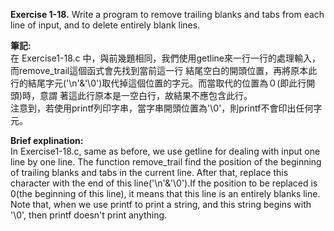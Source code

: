 **Exercise 1-18.** Write a program to remove trailing blanks and tabs from each line of input, 
and to delete entirely blank lines.

**筆記:**\
在 Exercise1-18.c 中，與前幾題相同，我們使用getline來一行一行的處理輸入，而remove\_trail這個函式會先找到當前這一行
結尾空白的開頭位置，再將原本此行的結尾字元('\n'&'\0')取代掉這個位置的字元。而當取代的位置為０(即此行開頭)時，意謂
著這此行原本是一空白行，故結果不應包含此行。\
注意到，若使用printf列印字串，當字串開頭位置為'\0'，則printf不會印出任何字元。

**Brief explination:**\
In Exercise1-18.c, same as before, we use getline for dealing with input one line by one line. The function 
remove\_trail find the position of the beginning of trailing blanks and tabs in the current line. After that, 
replace this character with the end of this line('\n'&'\0').If the position to be replaced is 0(the beginning 
of this line), it means that this line is an entirely blanks line.\
Note that, when we use printf to print a string, and this string begins with '\0', then printf doesn't print anything.
